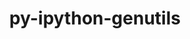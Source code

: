 ---
title: "py-ipython-genutils"
layout: cache
categories: [package, v0.18.1]
meta: {"versions": ["0.2.0"], "compilers": ["gcc@=7.3.1", "gcc@=7.5.0"], "oss": ["amzn2", "ubuntu18.04"], "platforms": ["linux"], "targets": ["aarch64", "graviton2", "x86_64", "x86_64_v3", "x86_64_v4"], "stacks": ["aws-isc", "aws-isc-aarch64", "data-vis-sdk", "e4s", "root"], "num_specs": 7, "num_specs_by_stack": {"root": 7, "aws-isc-aarch64": 2, "e4s": 2, "data-vis-sdk": 1, "aws-isc": 2}}
spec_details: [{"hash": "j6uacwptz6fijyxam6tqejie5rfcsuab", "compiler": "gcc@=7.3.1", "versions": ["0.2.0"], "os": "amzn2", "platform": "linux", "target": "aarch64", "variants": [], "stacks": ["root", "aws-isc-aarch64"], "size": "-", "tarball": "https://binaries.spack.io/releases/v0.18.1/build_cache/linux-amzn2-aarch64/gcc-7.3.1/py-ipython-genutils-0.2.0/linux-amzn2-aarch64-gcc-7.3.1-py-ipython-genutils-0.2.0-j6uacwptz6fijyxam6tqejie5rfcsuab.spack"}, {"hash": "adyacnc64pzhxugdlyenuzt6ctwry7du", "compiler": "gcc@=7.5.0", "versions": ["0.2.0"], "os": "ubuntu18.04", "platform": "linux", "target": "x86_64", "variants": [], "stacks": ["e4s", "root"], "size": "-", "tarball": "https://binaries.spack.io/releases/v0.18.1/build_cache/linux-ubuntu18.04-x86_64/gcc-7.5.0/py-ipython-genutils-0.2.0/linux-ubuntu18.04-x86_64-gcc-7.5.0-py-ipython-genutils-0.2.0-adyacnc64pzhxugdlyenuzt6ctwry7du.spack"}, {"hash": "vucd43ywcvc7fkfb744v7tkuscd2umkt", "compiler": "gcc@=7.3.1", "versions": ["0.2.0"], "os": "amzn2", "platform": "linux", "target": "graviton2", "variants": [], "stacks": ["root", "aws-isc-aarch64"], "size": "-", "tarball": "https://binaries.spack.io/releases/v0.18.1/build_cache/linux-amzn2-graviton2/gcc-7.3.1/py-ipython-genutils-0.2.0/linux-amzn2-graviton2-gcc-7.3.1-py-ipython-genutils-0.2.0-vucd43ywcvc7fkfb744v7tkuscd2umkt.spack"}, {"hash": "k5rn4xf4jgawqtvqj7q5ydbrgyuvmeck", "compiler": "gcc@=7.5.0", "versions": ["0.2.0"], "os": "ubuntu18.04", "platform": "linux", "target": "x86_64", "variants": [], "stacks": ["root", "data-vis-sdk"], "size": "-", "tarball": "https://binaries.spack.io/releases/v0.18.1/build_cache/linux-ubuntu18.04-x86_64/gcc-7.5.0/py-ipython-genutils-0.2.0/linux-ubuntu18.04-x86_64-gcc-7.5.0-py-ipython-genutils-0.2.0-k5rn4xf4jgawqtvqj7q5ydbrgyuvmeck.spack"}, {"hash": "fzsoxz5mwwvurp6vxhy3enatowadgoin", "compiler": "gcc@=7.3.1", "versions": ["0.2.0"], "os": "amzn2", "platform": "linux", "target": "x86_64_v3", "variants": [], "stacks": ["aws-isc", "root"], "size": "-", "tarball": "https://binaries.spack.io/releases/v0.18.1/build_cache/linux-amzn2-x86_64_v3/gcc-7.3.1/py-ipython-genutils-0.2.0/linux-amzn2-x86_64_v3-gcc-7.3.1-py-ipython-genutils-0.2.0-fzsoxz5mwwvurp6vxhy3enatowadgoin.spack"}, {"hash": "fda7o4ic3quhz6lg37jar53yd5477oyd", "compiler": "gcc@=7.3.1", "versions": ["0.2.0"], "os": "amzn2", "platform": "linux", "target": "x86_64_v4", "variants": [], "stacks": ["aws-isc", "root"], "size": "-", "tarball": "https://binaries.spack.io/releases/v0.18.1/build_cache/linux-amzn2-x86_64_v4/gcc-7.3.1/py-ipython-genutils-0.2.0/linux-amzn2-x86_64_v4-gcc-7.3.1-py-ipython-genutils-0.2.0-fda7o4ic3quhz6lg37jar53yd5477oyd.spack"}, {"hash": "hfyr4ndm3vhmuftzk5lgzgeqc4vhp7et", "compiler": "gcc@=7.5.0", "versions": ["0.2.0"], "os": "ubuntu18.04", "platform": "linux", "target": "x86_64", "variants": [], "stacks": ["e4s", "root"], "size": "-", "tarball": "https://binaries.spack.io/releases/v0.18.1/build_cache/linux-ubuntu18.04-x86_64/gcc-7.5.0/py-ipython-genutils-0.2.0/linux-ubuntu18.04-x86_64-gcc-7.5.0-py-ipython-genutils-0.2.0-hfyr4ndm3vhmuftzk5lgzgeqc4vhp7et.spack"}]
---